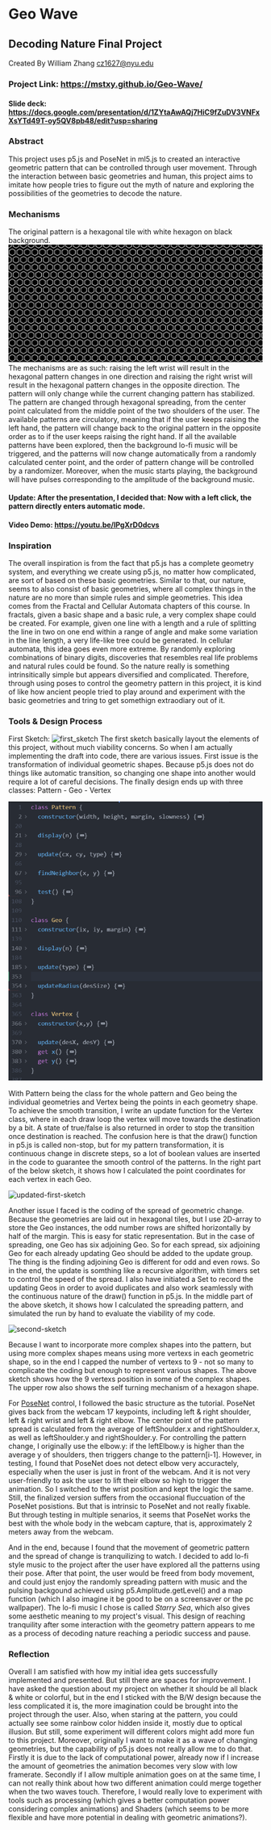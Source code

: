 # Geo Wave
## Decoding Nature Final Project
Created By William Zhang [cz1627@nyu.edu](cz1627@nyu.edu)

### Project Link: https://mstxy.github.io/Geo-Wave/
#### Slide deck: https://docs.google.com/presentation/d/1ZYtaAwAQj7HiC9fZuDV3VNFxXsYTd49T-oy5QV8pb48/edit?usp=sharing

### Abstract 
This project uses p5.js and PoseNet in ml5.js to created an interactive geometric pattern that can be controlled through user movement. Through the interaction between basic geometries and human, this project aims to imitate how people tries to figure out the myth of nature and exploring the possibilities of the geometries to decode the nature. 

### Mechanisms
The original pattern is a hexagonal tile with white hexagon on black background. 
![pattern_0](doc/pattern_0.png)
The mechanisms are as such: raising the left wrist will result in the hexagonal pattern changes in one direction and raising the right wrist will result in the hexagonal pattern changes in the opposite direction. The pattern will only change while the current changing pattern has stabilized. The pattern are changed through hexagonal spreading, from the center point calculated from the middle point of the two shoulders of the user. The available patterns are circulatory, meaning that if the user keeps raising the left hand, the pattern will change back to the original pattern in the opposite order as to if the user keeps raising the right hand. If all the available patterns have been explored, then the background lo-fi music will be triggered, and the patterns will now change automatically from a randomly calculated center point, and the order of pattern change will be controlled by a randomizer. Moreover, when the music starts playing, the background will have pulses corresponding to the amplitude of the background music.

#### Update: After the presentation, I decided that: Now with a left click, the pattern directly enters automatic mode.
#### Video Demo: https://youtu.be/lPgXrD0dcvs


### Inspiration
The overall inspiration is from the fact that p5.js has a complete geometry system, and everything we create using p5.js, no matter how complicated, are sort of based on these basic geometries. Similar to that, our nature, seems to also consist of basic geometries, where all complex things in the nature are no more than simple rules and simple geometries. This idea comes from the Fractal and Cellular Automata chapters of this course. In fractals, given a basic shape and a basic rule, a very complex shape could be created. For example, given one line with a length and a rule of splitting the line in two on one end within a range of angle and make some variation in the line length, a very life-like tree could be generated. In cellular automata, this idea goes even more extreme. By randomly exploring combinations of binary digits, discoveries that resembles real life problems and natural rules could be found. So the nature really is something intrinsitically simple but appears diversified and complicated. Therefore, through using poses to control the geometry pattern in this project, it is kind of like how ancient people tried to play around and experiment with the basic geometries and tring to get somethign extraodiary out of it.

### Tools & Design Process
First Sketch: 
![first_sketch](doc/draft.jpg)
The first sketch basically layout the elements of this project, without much viability concerns. So when I am actually implementing the draft into code, there are various issues. First issue is the transformation of individual geometric shapes. Because p5.js does not do things like automatic transition, so changing one shape into another would require a lot of careful decisions. The finally design ends up with three classes: Pattern - Geo - Vertex

![pattern_code](doc/pattern_code.png)

With Pattern being the class for the whole pattern and Geo being the individual geometries and Vertex being the points in each geometry shape. To achieve the smooth transition, I write an update function for the Vertex class, where in each draw loop the vertex will move towards the destination by a bit. A state of true/false is also returned in order to stop the transition once destination is reached. The confusion here is that the draw() function in p5.js is called non-stop, but for my pattern transformation, it is continuous change in discrete steps, so a lot of boolean values are inserted in the code to guarantee the smooth control of the patterns. In the right part of the below sketch, it shows how I calculated the point coordinates for each vertex in each Geo.

![updated-first-sketch](doc/sketch_1.jpg)

Another issue I faced is the coding of the spread of geometric change. Because the geometries are laid out in hexagonal tiles, but I use 2D-array to store the Geo instances, the odd number rows are shifted horizontally by half of the margin. This is easy for static representation. But in the case of spreading, one Geo has six adjoining Geo. So for each spread, six adjoining Geo for each already updating Geo should be added to the update group. The thing is the finding adjoining Geo is different for odd and even rows. So in the end, the update is somthing like a recursive algorithm, with timers set to control the speed of the spread. I also have initiated a Set to record the updating Geos in order to avoid duplicates and also work seamlessly with the continuous nature of the draw() function in p5.js. In the middle part of the above sketch, it shows how I calculated the spreading pattern, and simulated the run by hand to evaluate the viability of my code.

![second-sketch](doc/sketch_2.jpg)

Because I want to incorporate more complex shapes into the pattern, but using more complex shapes means using more vertexs in each geometric shape, so in the end I capped the number of vertexs to 9 - not so many to complicate the coding but enough to represent various shapes. The above sketch shows how the 9 vertexs position in some of the complex shapes. The upper row also shows the self turning mechanism of a hexagon shape.

For [PoseNet](https://learn.ml5js.org/#/reference/posenet) control, I followed the basic structure as the tutorial. PoseNet gives back from the webcam 17 keypoints, including left & right shoulder, left & right wrist and left & right elbow. The center point of the pattern spread is calculated from the average of leftShoulder.x and rightShoulder.x, as well as leftShoulder.y and rightShoulder.y. For controlling the pattern change, I originally use the elbow.y: if the leftElbow.y is higher than the average y of shoulders, then triggers change to the pattern\[i-1]. However, in testing, I found that PoseNet does not detect elbow very accuractely, especially when the user is just in front of the webcam. And it is not very user-friendly to ask the user to lift their elbow so high to trigger the animation. So I switched to the wrist position and kept the logic the same. Still, the finalized version suffers from the occasional fluccuation of the PoseNet posistions. But that is intrinsic to PoseNet and not really fixable. But through testing in multiple senarios, it seems that PoseNet works the best with the whole body in the webcam capture, that is, approximately 2 meters away from the webcam.

And in the end, because I found that the movement of geometric pattern and the spread of change is tranquilizing to watch. I decided to add lo-fi style music to the project after the user have explored all the patterns using their pose. After that point, the user would be freed from body movement, and could just enjoy the randomly spreading pattern with music and the pulsing backgound achieved using p5.Amplitude.getLevel() and a map function (which I also imagine it be good to be on a screensaver or the pc wallpaper). The lo-fi music I chose is called *Starry Sea*, which also gives some aesthetic meaning to my project's visual. This design of reaching tranquility after some interaction with the geometry pattern appears to me as a process of decoding nature reaching a periodic success and pause. 

### Reflection 
Overall I am satisfied with how my initial idea gets successfully implemented and presented. But still there are spaces for improvement. I have asked the question about my project on whether it should be all black & white or colorful, but in the end I sticked with the B/W design because the less complicated it is, the more imagination could be brought into the project through the user. Also, when staring at the pattern, you could actually see some rainbow color hidden inside it, mostly due to optical illusion. But still, some experiment will different colors might add more fun to this project.
Moreover, originally I want to make it as a wave of changing geometries, but the capability of p5.js does not really allow me to do that. Firstly it is due to the lack of computational power, already now if I increase the amount of geometries the animation becomes very slow with low framerate. Secondly if I allow multiple animation goes on at the same time, I can not really think about how two different animation could merge together when the two waves touch. Therefore, I would really love to experiment with tools such as processing (which gives a better computation power considering complex animations) and Shaders (which seems to be more flexible and have more potential in dealing with geometric animations?).
